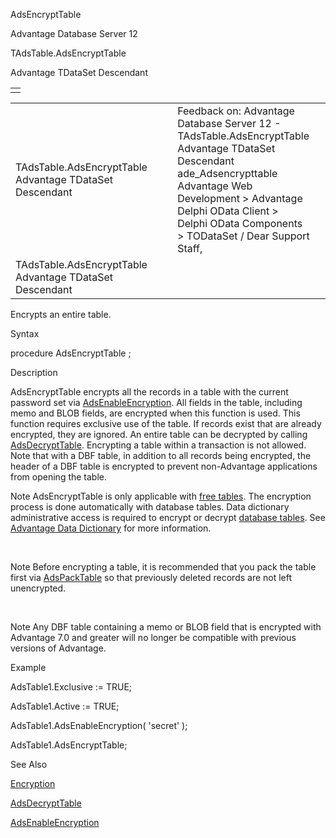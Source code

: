 AdsEncryptTable




Advantage Database Server 12  

TAdsTable.AdsEncryptTable

Advantage TDataSet Descendant

|  |
| --- |
|  |

|  |  |  |  |  |
| --- | --- | --- | --- | --- |
| TAdsTable.AdsEncryptTable  Advantage TDataSet Descendant |  |  | Feedback on: Advantage Database Server 12 - TAdsTable.AdsEncryptTable Advantage TDataSet Descendant ade\_Adsencrypttable Advantage Web Development > Advantage Delphi OData Client > Delphi OData Components > TODataSet / Dear Support Staff, |  |
| TAdsTable.AdsEncryptTable  Advantage TDataSet Descendant |  |  |  |  |

Encrypts an entire table.

Syntax

procedure AdsEncryptTable ;

Description

AdsEncryptTable encrypts all the records in a table with the current password set via [AdsEnableEncryption](ade_adsenableencryption.htm). All fields in the table, including memo and BLOB fields, are encrypted when this function is used. This function requires exclusive use of the table. If records exist that are already encrypted, they are ignored. An entire table can be decrypted by calling [AdsDecryptTable](ade_adsdecrypttable.htm). Encrypting a table within a transaction is not allowed. Note that with a DBF table, in addition to all records being encrypted, the header of a DBF table is encrypted to prevent non-Advantage applications from opening the table.

Note AdsEncryptTable is only applicable with [free tables](javascript:hhpopuplink.TextPopup(popid_432789652,FontFace,-1,-1,-1,-1)). The encryption process is done automatically with database tables. Data dictionary administrative access is required to encrypt or decrypt [database tables](javascript:hhpopuplink.TextPopup(popid_2068228995,FontFace,-1,-1,-1,-1)). See [Advantage Data Dictionary](master_advantage_data_dictionary.htm) for more information.

 

Note Before encrypting a table, it is recommended that you pack the table first via [AdsPackTable](ade_adspacktable.htm) so that previously deleted records are not left unencrypted.

 

Note Any DBF table containing a memo or BLOB field that is encrypted with Advantage 7.0 and greater will no longer be compatible with previous versions of Advantage.

Example

AdsTable1.Exclusive := TRUE;

AdsTable1.Active := TRUE;

AdsTable1.AdsEnableEncryption( 'secret' );

AdsTable1.AdsEncryptTable;

See Also

[Encryption](master_encryption.htm)

[AdsDecryptTable](ade_adsdecrypttable.htm)

[AdsEnableEncryption](ade_adsenableencryption.htm)